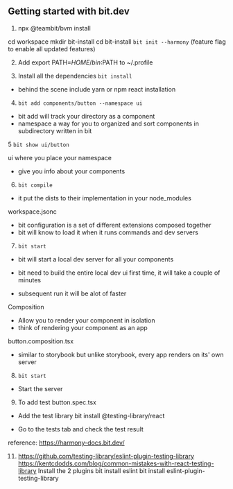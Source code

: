 ## Getting started with bit.dev

1. npx @teambit/bvm install

cd workspace
mkdir bit-install
cd bit-install
```bit init --harmony``` (feature flag to enable all updated features)

2. Add export PATH=$HOME/bin:$PATH to ~/.profile

3. Install all the dependencies
```bit install ```

- behind the scene include yarn or npm react installation

4. ```bit add components/button --namespace ui```

- bit add will track your directory as a component
- namespace a way for you to organized and sort components in subdirectory written in bit


5 ```bit show ui/button```

ui where you place your namespace

- give you info about your components

6. ```bit compile```

- it put the dists to their implementation in your node_modules

workspace.jsonc 
- bit configuration is a set of different extensions composed together
- bit will know to load it when it runs commands and dev servers

7. ```bit start```

- bit will start a local dev server for all your components

- bit need to build the entire local dev ui first time, it will take a couple of minutes
- subsequent run it will be alot of faster

Composition
 - Allow you to render your component in isolation
 - think of rendering your component as an app

 button.composition.tsx

 - similar to storybook 
 but unlike storybook, every app renders on its' own server

 8. ```bit start```
 - Start the server

 9. To add test
 button.spec.tsx

 - Add the test library
 bit install @testing-library/react

 - Go to the tests tab and check the test result



reference: https://harmony-docs.bit.dev/

11. https://github.com/testing-library/eslint-plugin-testing-library
https://kentcdodds.com/blog/common-mistakes-with-react-testing-library
Install the 2 plugins
bit install eslint
bit install eslint-plugin-testing-library


